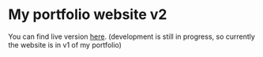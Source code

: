 # My portfolio website v2
  You can find live version [here](https://www.deimantasb.com/). (development is still in progress, so currently the website is in v1 of my portfolio)
